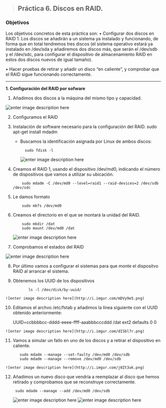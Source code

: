 > ## Práctica 6. Discos en RAID.
###  **Objetivos**


Los objetivos concretos de esta práctica son:
• Configurar dos discos en RAID 1. Los discos se añadirán a un sistema ya instalado y funcionando, de forma que en total tendremos tres discos (el sistema operativo estará ya instalado en /dev/sda y añadiremos dos discos
más, que serán el /dev/sdb y el /dev/sdc, para configurar el dispositivo de almacenamiento RAID en estos dos discos nuevos de igual tamaño).

• Hacer pruebas de retirar y añadir un disco “en caliente”, y comprobar que el RAID sigue funcionando correctamente.


-------------------------------------------------------------------------------------
 **1. Configuración del RAID por sofware**

 1. Añadimos dos discos a la máquina del mismo tipo y capacidad.

 ![enter image description here](http://i.imgur.com/7KE1Gxm.png)

 2. Configuramos el RAID
 3. Instalación de software necesario para la configuración del RAID.
			sudo apt-get install mdadm

	- Buscamos la identificación asignada por Linux de ambos discos:
			
			sudo fdisk -l
		![enter image description here](http://i.imgur.com/p3BhqnT.png)
 4. Creamos el RAID 1, usando el dispositivo /dev/md0, indicando
 el número  de dispositivos que vamos a utilizar  su ubicación.

			sudo mdadm -C /dev/md0 --level=raid1 --raid-devices=2 /dev/sdb /dev/sdc

 5. Le damos formato
		
			sudo mkfs /dev/md0

 6. Creamos el directorio en el que se montará la unidad del RAID.
			
			sudo mkdir /dat
			sudo mount /dev/md0 /dat

	![enter image description here](http://i.imgur.com/BVs3Fu3.png)

 7. Comprobamos el estados del RAID
 
![enter image description here](http://i.imgur.com/NnYEbGq.png)

 8.  Por último vamos a configurar el sistemas para que monte  el dispositvo RAID al arrancar el sistema.
 9.  Obtenemos los UUID de los dispositivos
		 
			 	ls -l /dev/disk/by-uuid/
			 	
	![enter image description here](http://i.imgur.com/mDVy9e5.png)		

 10. Editamos el archvo /etc/fstab y añadimos la línea siguiente con el UUID obtenido anteriormente:

		UUID=ccbbbbcc-dddd-eeee-ffff-aaabbbcccddd /dat ext2 defaults 0 0

	![enter image description here](http://i.imgur.com/dISbl7r.png)
		

 11. Vamos a simular un fallo en uno de los discos y a retirar el dispositivo en caliente.

			sudo mdadm --manage --set-faulty /dev/md0 /dev/sdb
			sudo mdadm --manage --remove /dev/md0 /dev/sdb
			
	![enter image description here](http://i.imgur.com/j0Zt3uk.png)
	

 12. Añadimos un nuevo disco  que vendría a reemplazar al disco que hemos retirado y comprobamos que se reconstruye correctamente.
		 
		  sudo mdadm --manage --add /dev/md0 /dev/sdb

	 ![enter image description here](http://i.imgur.com/K5deMV6.png)
	![enter image description here](http://i.imgur.com/sEXX9ht.png)

 